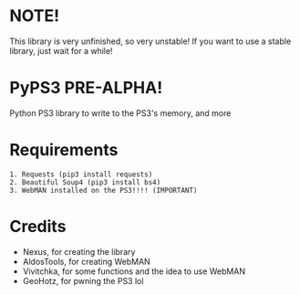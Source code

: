 # **NOTE!**
This library is very unfinished, so very unstable! If you want to use a stable library, just wait for a while!

# PyPS3 PRE-ALPHA!
Python PS3 library to write to the PS3's memory, and more

# Requirements
```
1. Requests (pip3 install requests)
2. Beautiful Soup4 (pip3 install bs4)
3. WebMAN installed on the PS3!!!! (IMPORTANT)
```

# Credits
- Nexus, for creating the library
- AldosTools, for creating WebMAN
- Vivitchka, for some functions and the idea to use WebMAN 
- GeoHotz, for pwning the PS3 lol
